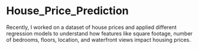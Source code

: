 # House_Price_Prediction
Recently, I worked on a dataset of house prices and applied different regression models to understand how features like square footage, number of bedrooms, floors, location, and waterfront views impact housing prices.
